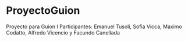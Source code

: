 # ProyectoGuion
Proyecto para Guion I
Participantes: Emanuel Tusoli, Sofia Vicca, Maximo Codatto, Alfredo Vicencio y Facundo Canellada
